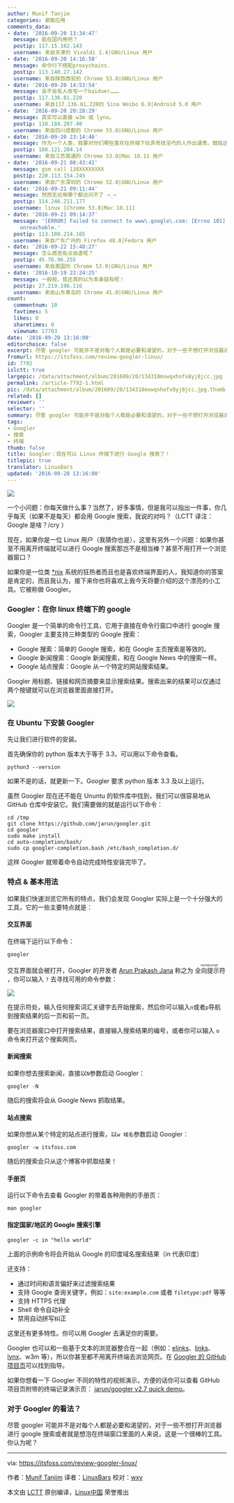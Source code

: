 ```yaml
---
author: Munif Tanjim
categories: 桌面应用
comments_data:
- date: '2016-09-20 13:34:47'
  message: 能在国内用吧？
  postip: 117.15.162.143
  username: 来自天津的 Vivaldi 1.4|GNU/Linux 用户
- date: '2016-09-20 14:16:58'
  message: 命令行下搭配proxychains.
  postip: 113.140.27.142
  username: 来自陕西西安的 Chrome 53.0|GNU/Linux 用户
- date: '2016-09-20 14:53:54'
  message: 会不会有人改写一个baiduer………
  postip: 117.136.81.220
  username: 来自117.136.81.220的 Sina Weibo 6.9|Android 5.0 用户
- date: '2016-09-20 20:28:29'
  message: 其实可以直接 w3m 或 lynx。
  postip: 110.184.207.40
  username: 来自四川成都的 Chrome 53.0|GNU/Linux 用户
- date: '2016-09-20 23:14:46'
  message: 作为一个人类，我要对你们哪些喜欢在终端下玩弄奇技淫巧的人作出谴责。鼓捣这些反人类的东西是拖社会主义的建设的后腿！在终端中google比你随手拿起手机google一下速度快么？程序员已经到了android手机删了gui用终端打电话的地步了吗？
  postip: 180.121.204.14
  username: 来自江苏南通的 Chrome 53.0|Mac 10.11 用户
- date: '2016-09-21 08:43:41'
  message: gsm call 138XXXXXXXX
  postip: 220.113.154.245
  username: 来自广东深圳的 Chrome 52.0|GNU/Linux 用户
- date: '2016-09-21 09:11:44'
  message: 然而无论用哪个都访问不了 →_→
  postip: 114.246.211.177
  username: linux [Chrome 53.0|Mac 10.11]
- date: '2016-09-21 09:14:37'
  message: '[ERROR] Failed to connect to www\.google\.com: [Errno 101] Network is
    unreachable.'
  postip: 113.109.214.165
  username: 来自广东广州的 Firefox 48.0|Fedora 用户
- date: '2016-09-22 15:48:27'
  message: 怎么感觉有点自虐呢？
  postip: 45.76.96.255
  username: 来自美国的 Chrome 53.0|GNU/Linux 用户
- date: '2016-10-19 22:24:25'
  message: 一般般，我还真的以为本身就有呢！
  postip: 27.219.196.116
  username: 来自山东青岛的 Chrome 41.0|GNU/Linux 用户
count:
  commentnum: 10
  favtimes: 5
  likes: 0
  sharetimes: 0
  viewnum: 17703
date: '2016-09-20 13:16:00'
editorchoice: false
excerpt: 尽管 googler 可能并不是对每个人都是必要和渴望的，对于一些不想打开浏览器进行 google 搜索或者就是想泡在终端窗口里面的人来说，这是一个很棒的工具。
fromurl: https://itsfoss.com/review-googler-linux/
id: 7792
islctt: true
largepic: /data/attachment/album/201609/20/134318mxwqxhofx8yj8jcc.jpg
permalink: /article-7792-1.html
pic: /data/attachment/album/201609/20/134318mxwqxhofx8yj8jcc.jpg.thumb.jpg
related: []
reviewer: ''
selector: ''
summary: 尽管 googler 可能并不是对每个人都是必要和渴望的，对于一些不想打开浏览器进行 google 搜索或者就是想泡在终端窗口里面的人来说，这是一个很棒的工具。
tags:
- Googler
- 搜索
- 终端
thumb: false
title: Googler：现在可以 Linux 终端下进行 Google 搜索了！
titlepic: true
translator: LinuxBars
updated: '2016-09-20 13:16:00'
---
```


![](/data/attachment/album/201609/20/134318mxwqxhofx8yj8jcc.jpg)


一个小问题：你每天做什么事？当然了，好多事情，但是我可以指出一件事，你几乎每天（如果不是每天）都会用 Google 搜索，我说的对吗？（LCTT 译注：Google 是啥？/cry ）


现在，如果你是一位 Linux 用户（我猜你也是），这里有另外一个问题：如果你甚至不用离开终端就可以进行 Google 搜索那岂不是相当棒？甚至不用打开一个浏览器窗口？


如果你是一位类 [\*nix](https://en.wikipedia.org/wiki/Unix-like) 系统的狂热者而且也是喜欢终端界面的人，我知道你的答案是肯定的，而且我认为，接下来你也将喜欢上我今天将要介绍的这个漂亮的小工具。它被称做 Googler。


### Googler：在你 linux 终端下的 google


Googler 是一个简单的命令行工具，它用于直接在命令行窗口中进行 google 搜索，Googler 主要支持三种类型的 Google 搜索：


* Google 搜索：简单的 Google 搜索，和在 Google 主页搜索是等效的。
* Google 新闻搜索：Google 新闻搜索，和在 Google News 中的搜索一样。
* Google 站点搜索：Google 从一个特定的网站搜索结果。


Googler 用标题、链接和网页摘要来显示搜索结果。搜索出来的结果可以仅通过两个按键就可以在浏览器里面直接打开。


![](/data/attachment/album/201609/20/134338rz5ei8is5x5a5lme.png)


### 在 Ubuntu 下安装 Googler


先让我们进行软件的安装。


首先确保你的 python 版本大于等于 3.3，可以用以下命令查看。



```
python3 --version

```

如果不是的话，就更新一下。Googler 要求 python 版本 3.3 及以上运行。


虽然 Googler 现在还不能在 Ununtu 的软件库中找到，我们可以很容易地从 GitHub 仓库中安装它。我们需要做的就是运行以下命令：



```
cd /tmp
git clone https://github.com/jarun/googler.git
cd googler
sudo make install
cd auto-completion/bash/
sudo cp googler-completion.bash /etc/bash_completion.d/

```

这样 Googler 就带着命令自动完成特性安装完毕了。


### 特点 & 基本用法


如果我们快速浏览它所有的特点，我们会发现 Googler 实际上是一个十分强大的工具，它的一些主要特点就是：


#### 交互界面


在终端下运行以下命令：



```
googler

```

交互界面就会被打开，Googler 的开发者 [Arun Prakash Jana](https://github.com/jarun) 称之为<ruby> 全向提示符 <rp>  （ </rp> <rt>  omniprompt </rt> <rp>  ） </rp></ruby>，你可以输入 `?` 去寻找可用的命令参数：


![](/data/attachment/album/201609/20/134349pqc54iiij7zg0i9s.png)


在提示符处，输入任何搜索词汇关键字去开始搜索，然后你可以输入`n`或者`p`导航到搜索结果的后一页和前一页。


要在浏览器窗口中打开搜索结果，直接输入搜索结果的编号，或者你可以输入 `o` 命令来打开这个搜索网页。


#### 新闻搜索


如果你想去搜索新闻，直接以`N`参数启动 Googler：



```
googler -N

```

随后的搜索将会从 Google News 抓取结果。


#### 站点搜索


如果你想从某个特定的站点进行搜索，以`w 域名`参数启动 Googler：



```
googler -w itsfoss.com

```

随后的搜索会只从这个博客中抓取结果！


#### 手册页


运行以下命令去查看 Googler 的带着各种用例的手册页：



```
man googler

```

#### 指定国家/地区的 Google 搜索引擎



```
googler -c in "hello world"

```

上面的示例命令将会开始从 Google 的印度域名搜索结果（in 代表印度）


还支持：


* 通过时间和语言偏好来过滤搜索结果
* 支持 Google 查询关键字，例如：`site:example.com` 或者 `filetype:pdf` 等等
* 支持 HTTPS 代理
* Shell 命令自动补全
* 禁用自动拼写纠正


这里还有更多特性。你可以用 Googler 去满足你的需要。


Googler 也可以和一些基于文本的浏览器整合在一起（例如：[elinks](http://elinks.or.cz/)、[links](http://links.twibright.com/)、[lynx](http://lynx.browser.org/)、w3m 等），所以你甚至都不用离开终端去浏览网页。在 [Googler 的 GitHub 项目页](https://github.com/jarun/googler#faq)可以找到指导。


如果你想看一下 Googler 不同的特性的视频演示，方便的话你可以查看 GitHub 项目页附带的终端记录演示页： [jarun/googler v2.7 quick demo](https://asciinema.org/a/85019)。


### 对于 Googler 的看法？


尽管 googler 可能并不是对每个人都是必要和渴望的，对于一些不想打开浏览器进行 google 搜索或者就是想泡在终端窗口里面的人来说，这是一个很棒的工具。你认为呢？




---


via: <https://itsfoss.com/review-googler-linux/>


作者：[Munif Tanjim](https://itsfoss.com/author/munif/) 译者：[LinuxBars](https://github.com/LinuxBars) 校对：[wxy](https://github.com/wxy)


本文由 [LCTT](https://github.com/LCTT/TranslateProject) 原创编译，[Linux中国](https://linux.cn/) 荣誉推出